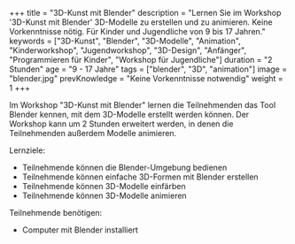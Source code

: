 +++
title = "3D-Kunst mit Blender"
description = "Lernen Sie im Workshop '3D-Kunst mit Blender' 3D-Modelle zu erstellen und zu animieren. Keine Vorkenntnisse nötig. Für Kinder und Jugendliche von 9 bis 17 Jahren."
keywords = ["3D-Kunst", "Blender", "3D-Modelle", "Animation", "Kinderworkshop", "Jugendworkshop", "3D-Design", "Anfänger", "Programmieren für Kinder", "Workshop für Jugendliche"]
duration = "2 Stunden"
age = "9 - 17 Jahre"
tags = ["blender", "3D", "animation"]
image = "blender.jpg"
prevKnowledge = "Keine Vorkenntnisse notwendig"
weight = 1
+++

Im Workshop "3D-Kunst mit Blender" lernen die Teilnehmenden das Tool Blender kennen, mit dem 3D-Modelle erstellt werden können. 
Der Workshop kann um 2 Stunden erweitert werden, in denen die Teilnehmenden außerdem Modelle animieren.

Lernziele:
* Teilnehmende können die Blender-Umgebung bedienen
* Teilnehmende können einfache 3D-Formen mit Blender erstellen
* Teilnehmende können 3D-Modelle einfärben
* Teilnehmende können 3D-Modelle animieren

Teilnehmende benötigen:
* Computer mit Blender installiert
